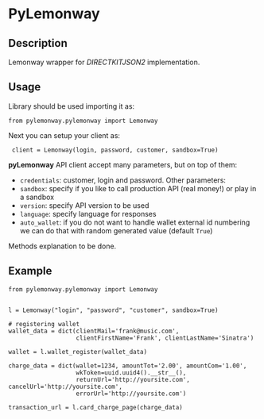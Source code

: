 PyLemonway
==========

Description
-----------

Lemonway wrapper for *DIRECTKITJSON2* implementation.


Usage
-----

Library should be used importing it as:

    from pylemonway.pylemonway import Lemonway

Next you can setup your client as:

     client = Lemonway(login, password, customer, sandbox=True)

**pyLemonway** API client accept many parameters, but on top of them:

- `credentials`: customer, login and password. Other parameters:
- `sandbox`: specify if you like to call production API (real money!) or play in a sandbox
- `version`: specify API version to be used
- `language`: specify language for responses
- `auto_wallet`: if you do not want to handle wallet external id numbering we can do that with random generated value (default `True`)

Methods explanation to be done.

Example
-------

    from pylemonway.pylemonway import Lemonway


    l = Lemonway("login", "password", "customer", sandbox=True)

    # registering wallet
    wallet_data = dict(clientMail='frank@music.com',
                       clientFirstName='Frank', clientLastName='Sinatra')

    wallet = l.wallet_register(wallet_data)

    charge_data = dict(wallet=1234, amountTot='2.00', amountCom='1.00',
                       wkToken=uuid.uuid4().__str__(),
                       returnUrl='http://yoursite.com', cancelUrl='http://yoursite.com',
                       errorUrl='http://yoursite.com')

    transaction_url = l.card_charge_page(charge_data)
